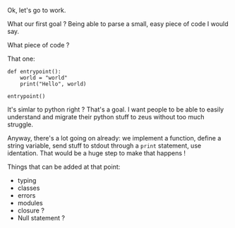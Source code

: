 Ok, let's go to work.

What our first goal ?
Being able to parse a small, easy piece of code I would say.

What piece of code ?

That one:

```
def entrypoint():
    world = "world"
    print("Hello", world)

entrypoint()
```

It's simlar to python right ?
That's a goal. I want people to be able to easily understand and migrate their python stuff to zeus without too much struggle.

Anyway, there's a lot going on already: we implement a function, define a string variable, send stuff to stdout through a `print` statement, use identation.
That would be a huge step to make that happens !

Things that can be added at that point:
- typing
- classes
- errors
- modules
- closure ?
- Null statement ?

